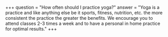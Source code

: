 +++
question = "How often should I practice yoga?​​"
answer = "Yoga is a practice and like anything else be it sports, fitness, nutrition, etc. the more consistent the practice the greater the benefits. We encourage you to attend classes 2-3 times a week and to have a personal in home practice for optimal results."
+++